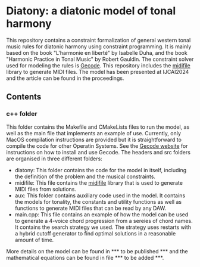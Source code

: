 # Diatony: a diatonic model of tonal harmony
This repository contains a constraint formalization of general western tonal music rules for diatonic harmony using constraint programming. It is mainly based on the book "L'harmonie en liberté" by Isabelle Duha, and the book "Harmonic Practice in Tonal Music" by Robert Gauldin. The constraint solver used for modeling the rules is [Gecode](http://www.gecode.org/). This repository includes the [midifile](https://github.com/craigsapp/midifile) library to generate MIDI files. The model has been presented at IJCAI2024 and the article can be found in the proceedings. 

## Contents

### c++ folder
This folder contains the Makefile and CMakeLists files to run the model, as well as the main file that implements an example of use. Currently, only MacOS compilation instructions are provided but it is straightforward to compile the code for other Operatin Systems. See the [Gecode website](http://www.gecode.org/) for instructions on how to install and use Gecode. The headers and src folders are organised in three different folders:
- diatony: This folder contains the code for the model in itself, including the definition of the problem and the musical constraints.
- midifile: This file contains the [midifile](https://github.com/craigsapp/midifile) library that is used to generate MIDI files from solutions.
- aux: This folder contains auxiliary code used in the model. It contains the models for tonality, the constants and utility functions as well as functions to generate MIDI files that can be read by any DAW.
- main.cpp: This file contains an example of how the model can be used to generate a 4-voice chord progression from a sereies of chord names. It contains the search strategy we used. The strategy uses restarts with a hybrid cutoff generator to find optimal solutions in a reasonable amount of time.

More details on the model can be found in *** to be published *** and the mathematical equations can be found in file *** to be added ***.

